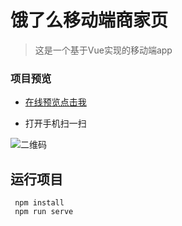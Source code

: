 # 饿了么移动端商家页
 > 这是一个基于Vue实现的移动端app

### 项目预览
 * [在线预览点击我](http://47.107.78.59/elm/)
 
 * 打开手机扫一扫 
 
 [二维码]: https://s2.ax1x.com/2019/02/26/kIXWMF.png
 
![二维码]

## 运行项目
```
 npm install 
 npm run serve
```

